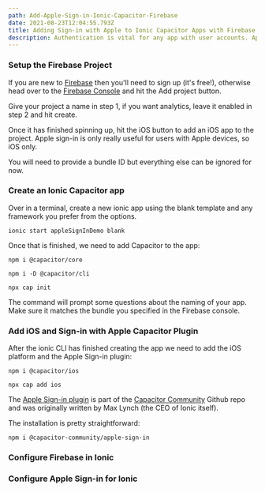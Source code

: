 ```yaml
---
path: Add-Apple-Sign-in-Ionic-Capacitor-Firebase
date: 2021-08-23T12:04:55.793Z
title: Adding Sign-in with Apple to Ionic Capacitor Apps with Firebase
description: Authentication is vital for any app with user accounts. Apple requires that their authentication provider is available on all apps submitted to the iOS app store.
---
```

### Setup the Firebase Project

If you are new to [Firebase](https://firebase.google.com) then you'll need to sign up (it's free!), otherwise head over to the [Firebase Console](https://console.firebase.google.com) and hit the Add project button.

Give your project a name in step 1, if you want analytics, leave it enabled in step 2 and hit create.

Once it has finished spinning up, hit the iOS button to add an iOS app to the project. Apple sign-in is only really useful for users with Apple devices, so iOS only.

You will need to provide a bundle ID but everything else can be ignored for now.

### Create an Ionic Capacitor app

Over in a terminal, create a new ionic app using the blank template and any framework you prefer from the options.

`ionic start appleSignInDemo blank`

Once that is finished, we need to add Capacitor to the app:

`npm i @capacitor/core`

`npm i -D @capacitor/cli`

`npx cap init`

The command will prompt some questions about the naming of your app. Make sure it matches the bundle you specified in the Firebase console.

### Add iOS and Sign-in with Apple Capacitor Plugin

After the ionic CLI has finished creating the app we need to add the iOS platform and the Apple Sign-in plugin:

`npm i @capacitor/ios`

`npx cap add ios`

The [Apple Sign-in plugin](https://github.com/capacitor-community/apple-sign-in) is part of the [Capacitor Community](https://github.com/capacitor-community) Github repo and was originally written by Max Lynch (the CEO of Ionic itself).

The installation is pretty straightforward:

`npm i @capacitor-community/apple-sign-in`

### Configure Firebase in Ionic

### Configure Apple Sign-in for Ionic